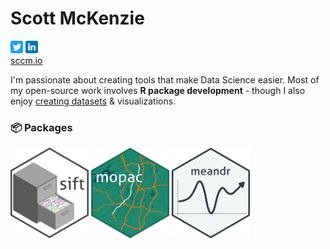 # Scott McKenzie
[<img src = "https://github.com/edent/SuperTinyIcons/blob/master/images/svg/twitter.svg" width = 20/>](https://twitter.com/sccmckenzie) [<img src = "https://github.com/edent/SuperTinyIcons/blob/master/images/svg/linkedin.svg" width = 20/>](https://www.linkedin.com/in/sccmckenzie/)
<br>
[sccm.io](https://sccm.io)

I'm passionate about creating tools that make Data Science easier. Most of my open-source work involves **R package development** - though I also enjoy [creating datasets](https://sccm.io/post/mopac-dataset/) & visualizations.

### 📦 Packages
[<img src = "https://github.com/sccmckenzie/sift/blob/main/man/figures/logo.png" width = 125/>](https://github.com/sccmckenzie/sift)
[<img src = "https://github.com/sccmckenzie/mopac/blob/master/man/figures/logo.png" width = 125/>](https://github.com/sccmckenzie/mopac)
[<img src = "https://github.com/sccmckenzie/meandr/blob/master/man/figures/logo.png" width = 125/>](https://github.com/sccmckenzie/meandr)
